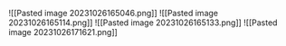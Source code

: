 ![[Pasted image 20231026165046.png]]
![[Pasted image 20231026165114.png]]
![[Pasted image 20231026165133.png]]
![[Pasted image 20231026171621.png]]